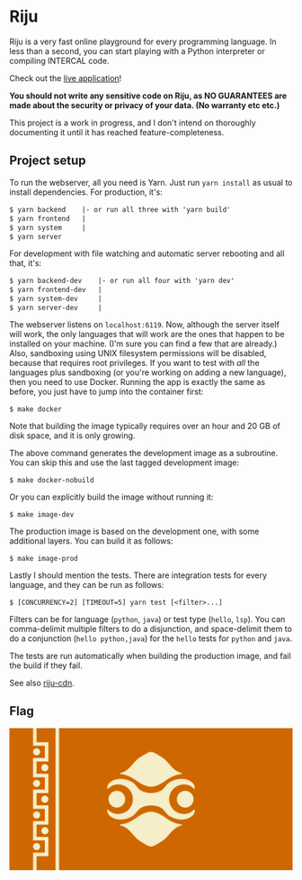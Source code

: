 # Riju

Riju is a very fast online playground for every programming language.
In less than a second, you can start playing with a Python interpreter
or compiling INTERCAL code.

Check out the [live application](https://riju.codes/)!

**You should not write any sensitive code on Riju, as NO GUARANTEES
are made about the security or privacy of your data. (No warranty etc
etc.)**

This project is a work in progress, and I don't intend on thoroughly
documenting it until it has reached feature-completeness.

## Project setup

To run the webserver, all you need is Yarn. Just run `yarn install` as
usual to install dependencies. For production, it's:

    $ yarn backend    |- or run all three with 'yarn build'
    $ yarn frontend   |
    $ yarn system     |
    $ yarn server

For development with file watching and automatic server rebooting and
all that, it's:

    $ yarn backend-dev    |- or run all four with 'yarn dev'
    $ yarn frontend-dev   |
    $ yarn system-dev     |
    $ yarn server-dev     |

The webserver listens on `localhost:6119`. Now, although the server
itself will work, the only languages that will work are the ones that
happen to be installed on your machine. (I'm sure you can find a few
that are already.) Also, sandboxing using UNIX filesystem permissions
will be disabled, because that requires root privileges. If you want
to test with *all* the languages plus sandboxing (or you're working on
adding a new language), then you need to use Docker. Running the app
is exactly the same as before, you just have to jump into the
container first:

    $ make docker

Note that building the image typically requires over an hour and 20 GB
of disk space, and it is only growing.

The above command generates the development image as a subroutine. You
can skip this and use the last tagged development image:

    $ make docker-nobuild

Or you can explicitly build the image without running it:

    $ make image-dev

The production image is based on the development one, with some
additional layers. You can build it as follows:

    $ make image-prod

Lastly I should mention the tests. There are integration tests for
every language, and they can be run as follows:

    $ [CONCURRENCY=2] [TIMEOUT=5] yarn test [<filter>...]

Filters can be for language (`python`, `java`) or test type (`hello`,
`lsp`). You can comma-delimit multiple filters to do a disjunction,
and space-delimit them to do a conjunction (`hello python,java`) for
the `hello` tests for `python` and `java`.

The tests are run automatically when building the production image,
and fail the build if they fail.

See also [riju-cdn](https://github.com/raxod502/riju-cdn).

## Flag

[![Flag](flag.png)](https://www.reddit.com/r/Breath_of_the_Wild/comments/947ewf/flag_of_the_gerudo_based_on_the_flag_of_kazakhstan/)
